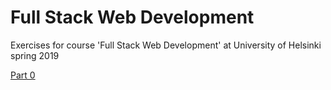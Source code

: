 # Full Stack Web Development
Exercises for course 'Full Stack Web Development' at University of Helsinki spring 2019

[Part 0](https://github.com/L2PIssue/Fullstack/tree/master/part_0)

